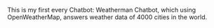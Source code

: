 This is my first every Chatbot: Weatherman Chatbot, which using OpenWeatherMap, answers weather data of 4000 cities in the world.
